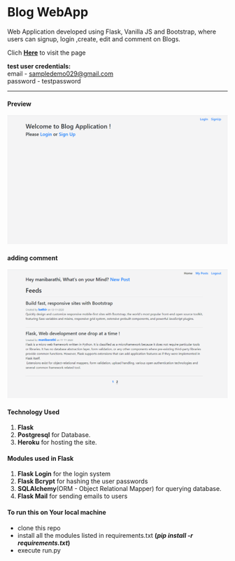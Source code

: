 # Blog WebApp
Web Application developed using Flask, Vanilla JS and Bootstrap, where users can signup, login ,create, edit and comment on Blogs.

Clich **[Here](https://flaskblogapplication.herokuapp.com/ "BlogApp")** to visit the page

**test user credentials:** <br>
email  - sampledemo029@gmail.com <br>
password - testpassword

<hr />

#### Preview
<img src="https://github.com/mani-barathi/Blog_Webapp/blob/master/gifs/main.gif" />

#### adding comment
<img src="https://github.com/mani-barathi/Blog_Webapp/blob/master/gifs/comment.gif" />

#### Technology Used
1. **Flask** 
2. **Postgresql** for Database.
3. **Heroku** for hosting the site.

#### Modules used in Flask
1. **Flask Login** for the login system
2. **Flask Bcrypt** for hashing the user passwords
3. **SQLAlchemy**(ORM - Object Relational Mapper) for querying database. 
4. **Flask Mail** for sending emails to users

#### To run this on Your local machine
* clone this repo
* install all the modules listed in requirements.txt **(*pip install -r requirements.txt*)**
* execute run.py
